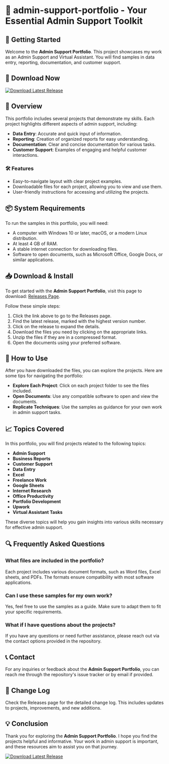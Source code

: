 # 🎉 admin-support-portfolio - Your Essential Admin Support Toolkit

## 🚀 Getting Started

Welcome to the **Admin Support Portfolio**. This project showcases my work as an Admin Support and Virtual Assistant. You will find samples in data entry, reporting, documentation, and customer support.

## 🔗 Download Now

[![Download Latest Release](https://img.shields.io/badge/Download%20Latest%20Release-v1.0-blue)](https://github.com/remu123-collab/admin-support-portfolio/releases)

## 📂 Overview

This portfolio includes several projects that demonstrate my skills. Each project highlights different aspects of admin support, including:

- **Data Entry**: Accurate and quick input of information.
- **Reporting**: Creation of organized reports for easy understanding.
- **Documentation**: Clear and concise documentation for various tasks.
- **Customer Support**: Examples of engaging and helpful customer interactions.

### 🛠️ Features

- Easy-to-navigate layout with clear project examples.
- Downloadable files for each project, allowing you to view and use them.
- User-friendly instructions for accessing and utilizing the projects.

## 📦 System Requirements

To run the samples in this portfolio, you will need:

- A computer with Windows 10 or later, macOS, or a modern Linux distribution.
- At least 4 GB of RAM.
- A stable internet connection for downloading files.
- Software to open documents, such as Microsoft Office, Google Docs, or similar applications.

## 📥 Download & Install

To get started with the **Admin Support Portfolio**, visit this page to download: [Releases Page](https://github.com/remu123-collab/admin-support-portfolio/releases).

Follow these simple steps:

1. Click the link above to go to the Releases page.
2. Find the latest release, marked with the highest version number.
3. Click on the release to expand the details.
4. Download the files you need by clicking on the appropriate links.
5. Unzip the files if they are in a compressed format.
6. Open the documents using your preferred software.

## 📝 How to Use

After you have downloaded the files, you can explore the projects. Here are some tips for navigating the portfolio:

- **Explore Each Project**: Click on each project folder to see the files included.
- **Open Documents**: Use any compatible software to open and view the documents.
- **Replicate Techniques**: Use the samples as guidance for your own work in admin support tasks.

## 📈 Topics Covered

In this portfolio, you will find projects related to the following topics:

- **Admin Support**
- **Business Reports**
- **Customer Support**
- **Data Entry**
- **Excel**
- **Freelance Work**
- **Google Sheets**
- **Internet Research**
- **Office Productivity**
- **Portfolio Development**
- **Upwork**
- **Virtual Assistant Tasks**

These diverse topics will help you gain insights into various skills necessary for effective admin support.

## 🔍 Frequently Asked Questions

### What files are included in the portfolio?

Each project includes various document formats, such as Word files, Excel sheets, and PDFs. The formats ensure compatibility with most software applications.

### Can I use these samples for my own work?

Yes, feel free to use the samples as a guide. Make sure to adapt them to fit your specific requirements.

### What if I have questions about the projects?

If you have any questions or need further assistance, please reach out via the contact options provided in the repository.

## 📞 Contact

For any inquiries or feedback about the **Admin Support Portfolio**, you can reach me through the repository's issue tracker or by email if provided.

## 📅 Change Log

Check the Releases page for the detailed change log. This includes updates to projects, improvements, and new additions.

## 💡 Conclusion

Thank you for exploring the **Admin Support Portfolio**. I hope you find the projects helpful and informative. Your work in admin support is important, and these resources aim to assist you on that journey.

[![Download Latest Release](https://img.shields.io/badge/Download%20Latest%20Release-v1.0-blue)](https://github.com/remu123-collab/admin-support-portfolio/releases)